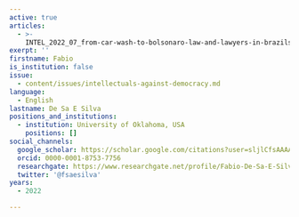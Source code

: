 ```yaml
---
active: true
articles:
  - >-
    INTEL_2022_07_from-car-wash-to-bolsonaro-law-and-lawyers-in-brazils-illiberal-turn-20142018
exerpt: ''
firstname: Fabio
is_institution: false
issue:
  - content/issues/intellectuals-against-democracy.md
language:
  - English
lastname: De Sa E Silva
positions_and_institutions:
  - institution: University of Oklahoma, USA
    positions: []
social_channels:
  google_scholar: https://scholar.google.com/citations?user=sljlCfsAAAAJ&hl=en
  orcid: 0000-0001-8753-7756
  researchgate: https://www.researchgate.net/profile/Fabio-De-Sa-E-Silva
  twitter: '@fsaesilva'
years:
  - 2022

---
```

